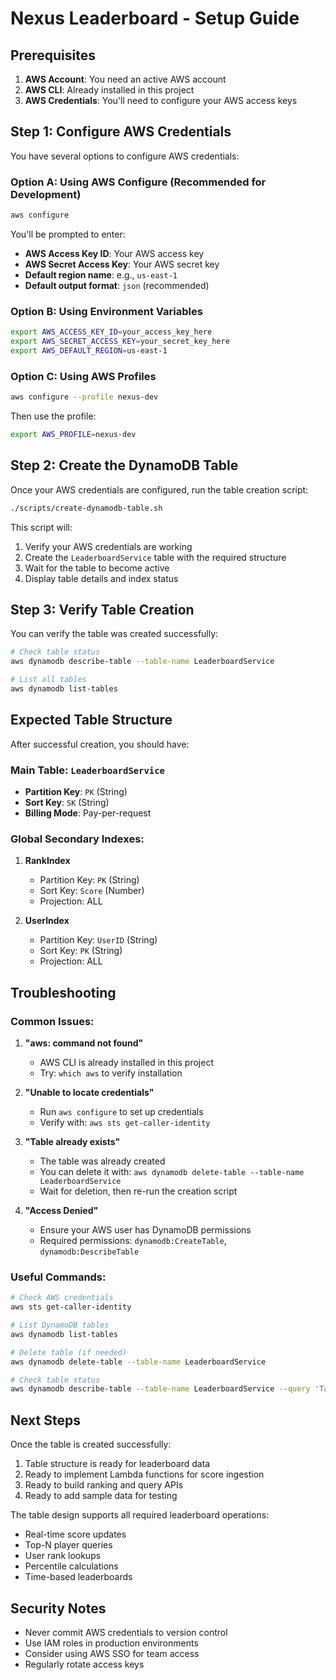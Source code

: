 # Nexus Leaderboard - Setup Guide

## Prerequisites

1. **AWS Account**: You need an active AWS account
2. **AWS CLI**: Already installed in this project
3. **AWS Credentials**: You'll need to configure your AWS access keys

## Step 1: Configure AWS Credentials

You have several options to configure AWS credentials:

### Option A: Using AWS Configure (Recommended for Development)
```bash
aws configure
```

You'll be prompted to enter:
- **AWS Access Key ID**: Your AWS access key
- **AWS Secret Access Key**: Your AWS secret key  
- **Default region name**: e.g., `us-east-1`
- **Default output format**: `json` (recommended)

### Option B: Using Environment Variables
```bash
export AWS_ACCESS_KEY_ID=your_access_key_here
export AWS_SECRET_ACCESS_KEY=your_secret_key_here
export AWS_DEFAULT_REGION=us-east-1
```

### Option C: Using AWS Profiles
```bash
aws configure --profile nexus-dev
```

Then use the profile:
```bash
export AWS_PROFILE=nexus-dev
```

## Step 2: Create the DynamoDB Table

Once your AWS credentials are configured, run the table creation script:

```bash
./scripts/create-dynamodb-table.sh
```

This script will:
1. Verify your AWS credentials are working
2. Create the `LeaderboardService` table with the required structure
3. Wait for the table to become active
4. Display table details and index status

## Step 3: Verify Table Creation

You can verify the table was created successfully:

```bash
# Check table status
aws dynamodb describe-table --table-name LeaderboardService

# List all tables
aws dynamodb list-tables
```

## Expected Table Structure

After successful creation, you should have:

### Main Table: `LeaderboardService`
- **Partition Key**: `PK` (String)
- **Sort Key**: `SK` (String)
- **Billing Mode**: Pay-per-request

### Global Secondary Indexes:
1. **RankIndex**
   - Partition Key: `PK` (String)
   - Sort Key: `Score` (Number)
   - Projection: ALL

2. **UserIndex**
   - Partition Key: `UserID` (String)
   - Sort Key: `PK` (String)
   - Projection: ALL

## Troubleshooting

### Common Issues:

1. **"aws: command not found"**
   - AWS CLI is already installed in this project
   - Try: `which aws` to verify installation

2. **"Unable to locate credentials"**
   - Run `aws configure` to set up credentials
   - Verify with: `aws sts get-caller-identity`

3. **"Table already exists"**
   - The table was already created
   - You can delete it with: `aws dynamodb delete-table --table-name LeaderboardService`
   - Wait for deletion, then re-run the creation script

4. **"Access Denied"**
   - Ensure your AWS user has DynamoDB permissions
   - Required permissions: `dynamodb:CreateTable`, `dynamodb:DescribeTable`

### Useful Commands:

```bash
# Check AWS credentials
aws sts get-caller-identity

# List DynamoDB tables
aws dynamodb list-tables

# Delete table (if needed)
aws dynamodb delete-table --table-name LeaderboardService

# Check table status
aws dynamodb describe-table --table-name LeaderboardService --query 'Table.TableStatus'
```

## Next Steps

Once the table is created successfully:
1. Table structure is ready for leaderboard data
2. Ready to implement Lambda functions for score ingestion
3. Ready to build ranking and query APIs
4. Ready to add sample data for testing

The table design supports all required leaderboard operations:
- Real-time score updates
- Top-N player queries
- User rank lookups
- Percentile calculations
- Time-based leaderboards

## Security Notes

- Never commit AWS credentials to version control
- Use IAM roles in production environments
- Consider using AWS SSO for team access
- Regularly rotate access keys
